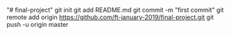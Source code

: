"# final-project"  git init git add README.md git commit -m "first commit" git remote add origin https://github.com/ft-january-2019/final-project.git git push -u origin master
